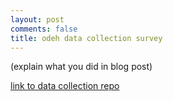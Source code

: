```yaml
---
layout: post
comments: false
title: odeh data collection survey
---
```

(explain what you did in blog post)

[link to data collection repo](https://github.com/odeh23/odeh23-data)
